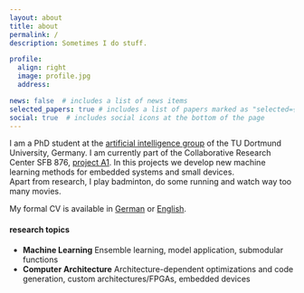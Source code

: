 ```yaml
---
layout: about
title: about
permalink: /
description: Sometimes I do stuff.

profile:
  align: right
  image: profile.jpg
  address: 

news: false  # includes a list of news items
selected_papers: true # includes a list of papers marked as "selected={true}"
social: true  # includes social icons at the bottom of the page
---
```


I am a PhD student at the [artificial intelligence group](https://www-ai.cs.tu-dortmund.de/index.html) of the TU Dortmund University, Germany. I am currently part of the Collaborative Research Center SFB 876, [project A1](https://sfb876.tu-dortmund.de/SPP/sfb876-a1.html). In this projects we develop new machine learning methods for embedded systems and small devices.  
Apart from research, I play badminton, do some running and watch way too many movies. 

My formal CV is available in [German](/assets/pdf/cv.pdf) or [English](/assets/pdf/cv_eng.pdf).

<!-- Sebastian Buschjäger is a PhD candidate at the [artificial intelligence group](https://www-ai.cs.tu-dortmund.de/index.html) of the TU Dortmund University, Germany. His main research is about resource efficient Machine Learning algorithms and specialized hardware for Machine Learning. He focuses on ensemble methods and randomized algorithms combined with specialized hardware such as FPGAs. Sebastian began to study Computer Science in 2007 as part of the pupils program of TU Dortmund which enables highschool students to visit the university  and take part in its daily coursework. After finishing his Abitur in  2010 he enrolled as a full student at the TU Dortmund where he received  his B.Sc. in 2014 and Master in 2016 in computer science.  -->

#### research topics

- **Machine Learning** Ensemble learning, model application, submodular functions
- **Computer Architecture** Architecture-dependent optimizations and code generation, custom architectures/FPGAs, embedded devices

<!-- Write your biography here. Tell the world about yourself. Link to your favorite [subreddit](http://reddit.com){:target="\_blank"}. You can put a picture in, too. The code is already in, just name your picture `prof_pic.jpg` and put it in the `img/` folder.

Put your address / P.O. box / other info right below your picture. You can also disable any these elements by editing `profile` property of the YAML header of your `_pages/about.md`. Edit `_bibliography/papers.bib` and Jekyll will render your [publications page](/al-folio/publications/) automatically.

Link to your social media connections, too. This theme is set up to use [Font Awesome icons](http://fortawesome.github.io/Font-Awesome/){:target="\_blank"} and [Academicons](https://jpswalsh.github.io/academicons/){:target="\_blank"}, like the ones below. Add your Facebook, Twitter, LinkedIn, Google Scholar, or just disable all of them. -->
